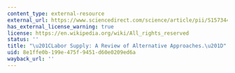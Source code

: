 ```yaml
---
content_type: external-resource
external_url: https://www.sciencedirect.com/science/article/pii/S1573446399030084
has_external_license_warning: true
license: https://en.wikipedia.org/wiki/All_rights_reserved
status: ''
title: "\u201CLabor Supply: A Review of Alternative Approaches.\u201D"
uid: 8e1ffe0b-199e-475f-9451-d60e0209ed6a
wayback_url: ''
---
```

